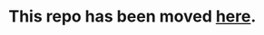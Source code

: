 # This repo has been moved [here](https://github.com/carlvlewis/Medium-Style-Text-Highlighter-Formatter/blob/master/README.md).
